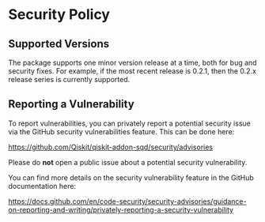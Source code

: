 # Security Policy

## Supported Versions

The package supports one minor version release at a time, both for bug and security fixes.
For example, if the most recent release is 0.2.1, then the 0.2.x release series is currently supported.

## Reporting a Vulnerability

To report vulnerabilities, you can privately report a potential security issue
via the GitHub security vulnerabilities feature. This can be done here:

https://github.com/Qiskit/qiskit-addon-sqd/security/advisories

Please do **not** open a public issue about a potential security vulnerability.

You can find more details on the security vulnerability feature in the GitHub
documentation here:

https://docs.github.com/en/code-security/security-advisories/guidance-on-reporting-and-writing/privately-reporting-a-security-vulnerability
